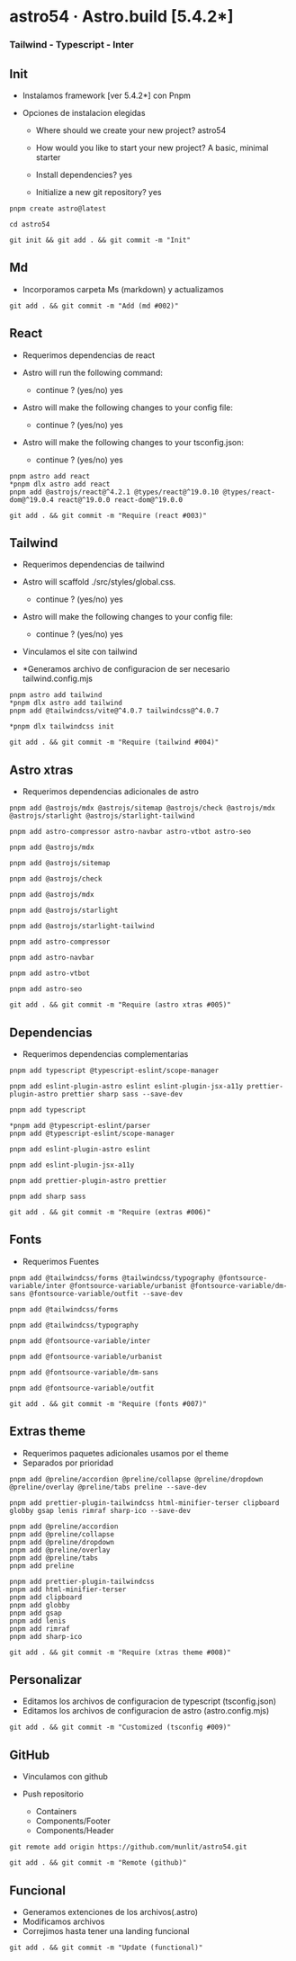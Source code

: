 <!--  // ─────────────────────────────────────────────────────────────── -->

# astro54 &middot; Astro.build [5.4.2*]

### **Tailwind - Typescript - Inter**

<!--  // ─────────────────────────────────────────────────────────────── -->
<!--  Install ───────────────────── -->

## Init

- Instalamos framework [ver 5.4.2*] con Pnpm

- Opciones de instalacion elegidas

  * Where should we create your new project?
    astro54

  * How would you like to start your new project?
    A basic, minimal starter

  * Install dependencies?
    yes

  * Initialize a new git repository?
    yes

````
pnpm create astro@latest
````
````
cd astro54

git init && git add . && git commit -m "Init"
````

<!--  // ─────────────────────────────────────────────────────────────── -->
<!--  React ─────────────────────── -->

## Md

- Incorporamos carpeta Ms (markdown) y actualizamos

````
git add . && git commit -m "Add (md #002)"
````

<!--  // ─────────────────────────────────────────────────────────────── -->
<!--  React ─────────────────────── -->

## React

- Requerimos dependencias de react

- Astro will run the following command:
  * continue ?  (yes/no) yes

- Astro will make the following changes to your config file:
  * continue ?  (yes/no) yes

- Astro will make the following changes to your tsconfig.json:
  * continue ?  (yes/no) yes

````
pnpm astro add react
*pnpm dlx astro add react
pnpm add @astrojs/react@^4.2.1 @types/react@^19.0.10 @types/react-dom@^19.0.4 react@^19.0.0 react-dom@^19.0.0
````

````
git add . && git commit -m "Require (react #003)"
````

<!--  // ─────────────────────────────────────────────────────────────── -->
<!--  Tailwind ────────────────── -->

## Tailwind

- Requerimos dependencias de tailwind

- Astro will scaffold ./src/styles/global.css.
  * continue ?  (yes/no) yes

- Astro will make the following changes to your config file:
  * continue ?  (yes/no) yes

- Vinculamos el site con tailwind 

- *Generamos archivo de configuracion de ser necesario tailwind.config.mjs

````
pnpm astro add tailwind
*pnpm dlx astro add tailwind
pnpm add @tailwindcss/vite@^4.0.7 tailwindcss@^4.0.7

*pnpm dlx tailwindcss init
````

````
git add . && git commit -m "Require (tailwind #004)"
````

<!--  // ─────────────────────────────────────────────────────────────── -->
<!--  Astro xtras ────────────────── -->

## Astro xtras

- Requerimos dependencias adicionales de astro

````
pnpm add @astrojs/mdx @astrojs/sitemap @astrojs/check @astrojs/mdx @astrojs/starlight @astrojs/starlight-tailwind

pnpm add astro-compressor astro-navbar astro-vtbot astro-seo
````

````
pnpm add @astrojs/mdx

pnpm add @astrojs/sitemap

pnpm add @astrojs/check

pnpm add @astrojs/mdx

pnpm add @astrojs/starlight

pnpm add @astrojs/starlight-tailwind

pnpm add astro-compressor

pnpm add astro-navbar

pnpm add astro-vtbot

pnpm add astro-seo
````

````
git add . && git commit -m "Require (astro xtras #005)"
````

<!--  // ─────────────────────────────────────────────────────────────── -->
<!--  Dependencias ──────────────── -->

## Dependencias

- Requerimos dependencias complementarias

````
pnpm add typescript @typescript-eslint/scope-manager

pnpm add eslint-plugin-astro eslint eslint-plugin-jsx-a11y prettier-plugin-astro prettier sharp sass --save-dev
````

````
pnpm add typescript

*pnpm add @typescript-eslint/parser
pnpm add @typescript-eslint/scope-manager

pnpm add eslint-plugin-astro eslint

pnpm add eslint-plugin-jsx-a11y

pnpm add prettier-plugin-astro prettier

pnpm add sharp sass
````

````
git add . && git commit -m "Require (extras #006)"
````

<!--  // ─────────────────────────────────────────────────────────────── -->
<!--  Fonts ───────────────────── -->

## Fonts

- Requerimos Fuentes

````
pnpm add @tailwindcss/forms @tailwindcss/typography @fontsource-variable/inter @fontsource-variable/urbanist @fontsource-variable/dm-sans @fontsource-variable/outfit --save-dev
````

````
pnpm add @tailwindcss/forms

pnpm add @tailwindcss/typography

pnpm add @fontsource-variable/inter

pnpm add @fontsource-variable/urbanist

pnpm add @fontsource-variable/dm-sans

pnpm add @fontsource-variable/outfit
````

````
git add . && git commit -m "Require (fonts #007)"
````

<!--  // ─────────────────────────────────────────────────────────────── -->
<!--  Personalizar ──────────────── -->

## Extras theme

- Requerimos paquetes adicionales usamos por el theme
- Separados por prioridad

````
pnpm add @preline/accordion @preline/collapse @preline/dropdown @preline/overlay @preline/tabs preline --save-dev

pnpm add prettier-plugin-tailwindcss html-minifier-terser clipboard globby gsap lenis rimraf sharp-ico --save-dev
````

````
pnpm add @preline/accordion
pnpm add @preline/collapse
pnpm add @preline/dropdown
pnpm add @preline/overlay
pnpm add @preline/tabs
pnpm add preline

pnpm add prettier-plugin-tailwindcss
pnpm add html-minifier-terser
pnpm add clipboard
pnpm add globby
pnpm add gsap
pnpm add lenis
pnpm add rimraf
pnpm add sharp-ico
````

````
git add . && git commit -m "Require (xtras theme #008)"
````

<!--  // ─────────────────────────────────────────────────────────────── -->
<!--  Personalizar ──────────────── -->

## Personalizar

- Editamos los archivos de configuracion de typescript (tsconfig.json)
- Editamos los archivos de configuracion de astro (astro.config.mjs)

````
git add . && git commit -m "Customized (tsconfig #009)"
````

<!--  // ─────────────────────────────────────────────────────────────── -->
<!--  Github ─────────────────── -->

## GitHub

- Vinculamos con github
- Push repositorio

  * Containers
  * Components/Footer
  * Components/Header

````
git remote add origin https://github.com/munlit/astro54.git

git add . && git commit -m "Remote (github)"
````

<!--  // ─────────────────────────────────────────────────────────────── -->
<!--  Funcional ─────────────────── -->

## Funcional

- Generamos extenciones de los archivos(.astro)
- Modificamos archivos
- Correjimos hasta tener una landing funcional

````
git add . && git commit -m "Update (functional)"
````

<!--  // ─────────────────────────────────────────────────────────────── -->
